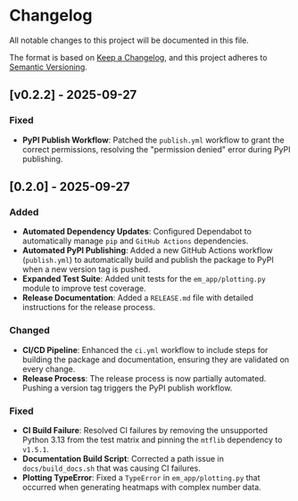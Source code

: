# Changelog

All notable changes to this project will be documented in this file.

The format is based on [Keep a Changelog](https://keepachangelog.com/en/1.0.0/),
and this project adheres to [Semantic Versioning](https://semver.org/spec/v2.0.0.html).

## [v0.2.2] - 2025-09-27

### Fixed
- **PyPI Publish Workflow**: Patched the `publish.yml` workflow to grant the correct permissions, resolving the "permission denied" error during PyPI publishing.

## [0.2.0] - 2025-09-27

### Added
- **Automated Dependency Updates**: Configured Dependabot to automatically manage `pip` and `GitHub Actions` dependencies.
- **Automated PyPI Publishing**: Added a new GitHub Actions workflow (`publish.yml`) to automatically build and publish the package to PyPI when a new version tag is pushed.
- **Expanded Test Suite**: Added unit tests for the `em_app/plotting.py` module to improve test coverage.
- **Release Documentation**: Added a `RELEASE.md` file with detailed instructions for the release process.

### Changed
- **CI/CD Pipeline**: Enhanced the `ci.yml` workflow to include steps for building the package and documentation, ensuring they are validated on every change.
- **Release Process**: The release process is now partially automated. Pushing a version tag triggers the PyPI publish workflow.

### Fixed
- **CI Build Failure**: Resolved CI failures by removing the unsupported Python 3.13 from the test matrix and pinning the `mtflib` dependency to `v1.5.1`.
- **Documentation Build Script**: Corrected a path issue in `docs/build_docs.sh` that was causing CI failures.
- **Plotting TypeError**: Fixed a `TypeError` in `em_app/plotting.py` that occurred when generating heatmaps with complex number data.